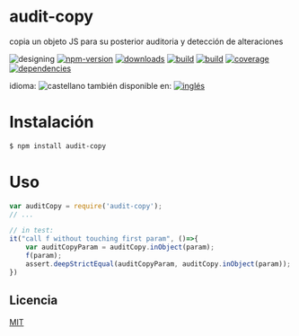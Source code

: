 <!--multilang v0 es:LEEME.md en:README.md -->
# audit-copy
<!--lang:es-->
copia un objeto JS para su posterior auditoria y detección de alteraciones
<!--lang:en--]
copy a JS Object for latter audit and detect modifications

[!--lang:*-->

<!-- cucardas -->
![designing](https://img.shields.io/badge/stability-designing-red.svg)
[![npm-version](https://img.shields.io/npm/v/audit-copy.svg)](https://npmjs.org/package/audit-copy)
[![downloads](https://img.shields.io/npm/dm/audit-copy.svg)](https://npmjs.org/package/audit-copy)
[![build](https://img.shields.io/travis/emilioplatzer/audit-copy/master.svg)](https://travis-ci.org/emilioplatzer/audit-copy)
[![build](https://github.com/emilioplatzer/audit-copy/actions/workflows/node.js.yml/badge.svg)](https://github.com/emilioplatzer/audit-copy/actions/workflows/node.js.yml)
[![coverage](https://img.shields.io/coveralls/emilioplatzer/audit-copy/master.svg)](https://coveralls.io/r/emilioplatzer/audit-copy)
[![dependencies](https://img.shields.io/david/emilioplatzer/audit-copy.svg)](https://david-dm.org/emilioplatzer/audit-copy)


<!--multilang buttons-->

idioma: ![castellano](https://raw.githubusercontent.com/codenautas/multilang/master/img/lang-es.png)
también disponible en:
[![inglés](https://raw.githubusercontent.com/codenautas/multilang/master/img/lang-en.png)](README.md)

<!--lang:es-->
# Instalación
<!--lang:en--]
# Install
[!--lang:*-->
```sh
$ npm install audit-copy
```
<!--lang:es-->
# Uso
<!--lang:en--]
# Usage
[!--lang:*-->
```js
var auditCopy = require('audit-copy');
// ...

// in test:
it("call f without touching first param", ()=>{
    var auditCopyParam = auditCopy.inObject(param);
    f(param);
    assert.deepStrictEqual(auditCopyParam, auditCopy.inObject(param));
})
```

<!--lang:es-->
## Licencia
<!--lang:en--]
## License
[!--lang:*-->

[MIT](LICENSE)

